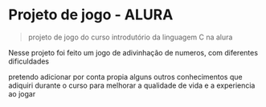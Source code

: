 # Projeto de jogo - ALURA
>projeto de jogo do curso introdutório da linguagem C na alura

Nesse projeto foi feito um jogo de adivinhação de numeros, com diferentes dificuldades

pretendo adicionar por conta propia alguns outros conhecimentos que adiquiri durante o curso para melhorar a qualidade de vida e a experiencia ao jogar
